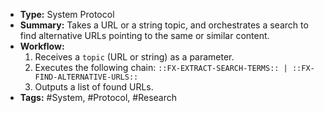 - **Type:** System Protocol
- **Summary:** Takes a URL or a string topic, and orchestrates a search to find alternative URLs pointing to the same or similar content.
- **Workflow:**
    1.  Receives a `topic` (URL or string) as a parameter.
    2.  Executes the following chain: `::FX-EXTRACT-SEARCH-TERMS:: | ::FX-FIND-ALTERNATIVE-URLS::`
    3.  Outputs a list of found URLs.
- **Tags:** #System, #Protocol, #Research
